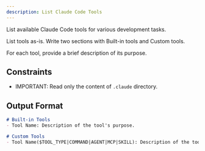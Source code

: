 ```yaml
---
description: List Claude Code Tools
---
```


List available Claude Code tools for various development tasks. 

List tools as-is. Write two sections with Built-in tools and Custom tools. 

For each tool, provide a brief description of its purpose.

## Constraints

* IMPORTANT: Read only the content of `.claude` directory.

## Output Format

```markdown
# Built-in Tools
- Tool Name: Description of the tool's purpose.

# Custom Tools
- Tool Name($TOOL_TYPE|COMMAND|AGENT|MCP|SKILL): Description of the tool's purpose.
```